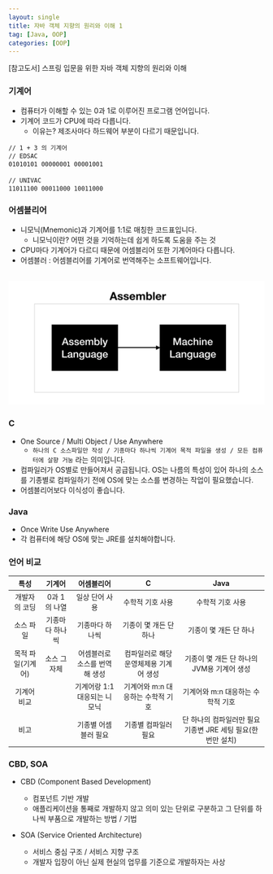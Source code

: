 ```yaml
---
layout: single
title: 자바 객체 지향의 원리와 이해 1
tag: [Java, OOP]
categories: [OOP]
---
```


\[참고도서\] 스프링 입문을 위한 자바 객체 지향의 원리와 이해

### 기계어

- 컴퓨터가 이해할 수 있는 0과 1로 이루어진 프로그램 언어입니다.
- 기계어 코드가 CPU에 따라 다릅니다.
    - 이유는? 제조사마다 하드웨어 부분이 다르기 때문입니다.

```text
// 1 + 3 의 기계어
// EDSAC
01010101 00000001 00001001

// UNIVAC
11011100 00011000 10011000
```

### 어셈블리어

- 니모닉(Mnemonic)과 기계어를 1:1로 매칭한 코드표입니다.
    - 니모닉이란? 어떤 것을 기억하는데 쉽게 하도록 도움을 주는 것
- CPU마다 기계어가 다르디 때문에 어셈블리어 또한 기계어마다 다릅니다.
- 어셈블러 : 어셈블리어를 기계어로 번역해주는 소프트웨어입니다. <br /><br />
<img src="/assets/images/etc/assembler.png" />

### C

- One Source / Multi Object / Use Anywhere
    - `하나의 C 소스파일만 작성 / 기종마다 하나씩 기계어 목적 파일을 생성 / 모든 컴퓨터에 살향 거눙` 라는 의미입니다.
- 컴파일러가 OS별로 만들어져서 공급됩니다. OS는 나름의 특성이 있어 하나의 소스를 기종별로 컴파일하기 전에 OS에 맞는 소스를 변경하는 작업이 필요했습니다.
- 어셈블리어보다 이식성이 좋습니다.

### Java

- Once Write Use Anywhere
- 각 컴퓨터에 해당 OS에 맞는 JRE를 설치해야합니다.

### 언어 비교

| 특성 | 기계어 | 어셈블리어 | C | Java |
|:---:|:---:|:---:|:---:|:---:|
| 개발자의 코딩 | 0과 1의 나열 | 일상 단어 사용 | 수학적 기호 사용 | 수학적 기호 사용|
| 소스 파일 | 기종마다 하나씩 | 기종마다 하나씩 | 기종이 몇 개든 단 하나 | 기종이 몇 개든 단 하나|
| 목적 파일(기계어) | 소스 그 자체 | 어셈블러로 소스를 번역해 생성 | 컴파일러로 해당 운영체제용 기계어 생성 | 기종이 몇 개든 단 하나의 JVM용 기계어 생성
| 기계어 비교 | | 기계어랑 1:1 대응되는 니모닉 | 기계어와 m:n 대응하는 수학적 기호 | 기계어와 m:n 대응하는 수학적 기호
| 비고 | | 기종별 어셈블러 필요 | 기종별 컴파일러 필요 | 단 하나의 컴파일러만 필요 기종변 JRE 세팅 필요(한번만 설치)

### CBD, SOA

- CBD (Component Based Development)
    - 컴포넌트 기반 개발
    - 애플리케이션을 통째로 개발하지 않고 의미 있는 단위로 구분하고 그 단위를 하나씩 부품으로 개발하는 방법 / 기법

- SOA (Service Oriented Architecture)
    - 서비스 중심 구조 / 서비스 지향 구조
    - 개발자 입장이 아닌 실제 현실의 업무를 기준으로 개발하자는 사상